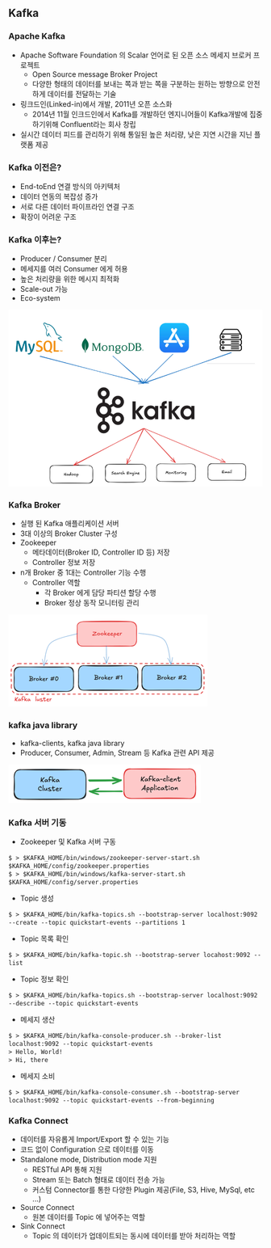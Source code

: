 ## Kafka

### Apache Kafka

- Apache Software Foundation 의 Scalar 언어로 된 오픈 소스 메세지 브로커 프로젝트
  - Open Source message Broker Project
  - 다양한 형태의 데이터를 보내는 쪽과 받는 쪽을 구분하는 원하는 방향으로 안전하게 데이터를 전달하는 기술
- 링크드인(Linked-in)에서 개발, 2011년 오픈 소스화
  - 2014년 11월 인크드인에서 Kafka를 개발하던 엔지니어들이 Kafka개발에 집중하기위해 Confluent라는 회사 창립
- 실시간 데이터 피드를 관리하기 위해 통일된 높은 처리량, 낮은 지연 시간을 지닌 플랫폼 제공

### Kafka 이전은?

- End-toEnd 연결 방식의 아키텍처
- 데이터 연동의 복잡성 증가
- 서로 다른 데이터 파이프라인 연결 구조
- 확장이 어려운 구조

### Kafka 이후는?

- Producer / Consumer 분리
- 메세지를 여러 Consumer 에게 허용
- 높은 처리량을 위한 메시지 최적화
- Scale-out 가능
- Eco-system

![img.png](img.png)

### Kafka Broker

- 실행 된 Kafka 애플리케이션 서버
- 3대 이상의 Broker Cluster 구성
- Zookeeper
  - 메타데이터(Broker ID, Controller ID 등) 저장
  - Controller 정보 저장
- n개 Broker 중 1대는 Controller 기능 수행
  - Controller 역할
    - 각 Broker 에게 담당 파티션 할당 수행
    - Broker 정상 동작 모니터링 관리

![img_1.png](img_1.png)

### kafka java library

- kafka-clients, kafka java library
- Producer, Consumer, Admin, Stream 등 Kafka 관련 API 제공

![img_2.png](img_2.png)

### Kafka 서버 기동

- Zookeeper 및 Kafka 서버 구동
```shell
$ > $KAFKA_HOME/bin/windows/zookeeper-server-start.sh $KAFKA_HOME/config/zookeeper.properties
$ > $KAFKA_HOME/bin/windows/kafka-server-start.sh $KAFKA_HOME/config/server.properties
```
- Topic 생성
```shell
$ > $KAFKA_HOME/bin/kafka-topics.sh --bootstrap-server localhost:9092 --create --topic quickstart-events --partitions 1
```
- Topic 목록 확인
```shell
$ > $KAFKA_HOME/bin/kafka-topic.sh --bootstrap-server locahost:9092 --list
```
- Topic 정보 확인
```shell
$ > $KAFKA_HOME/bin/kafka-topics.sh --bootstrap-server localhost:9092 --describe --topic quickstart-events
```
- 메세지 생산
```shell
$ > $KAFKA_HOME/bin/kafka-console-producer.sh --broker-list localhost:9092 --topic quickstart-events
> Hello, World!
> Hi, there
```
- 메세지 소비
```shell
$ > $KAFKA_HOME/bin/kafka-console-consumer.sh --bootstrap-server localhost:9092 --topic quickstart-events --from-beginning
```

### Kafka Connect

- 데이터를 자유롭게 Import/Export 할 수 있는 기능
- 코드 없이 Configuration 으로 데이터를 이동
- Standalone mode, Distribution mode 지원
  - RESTful API 통해 지원
  - Stream 또는 Batch 형태로 데이터 전송 가능
  - 커스텀 Connector를 통한 다양한 Plugin 제공(File, S3, Hive, MySql, etc ...)
- Source Connect
  - 원본 데이터를 Topic 에 넣어주는 역할
- Sink Connect
  - Topic 의 데이터가 업데이트되는 동시에 데이터를 받아 처리하는 역할